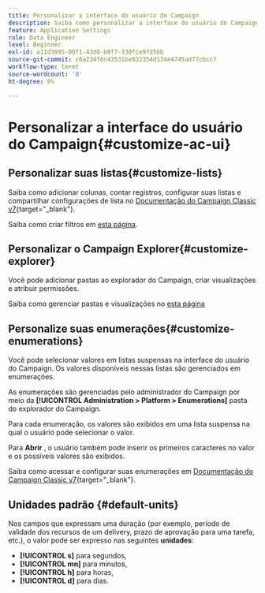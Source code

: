 ```yaml
---
title: Personalizar a interface do usuário do Campaign
description: Saiba como personalizar a interface do usuário do Campaign
feature: Application Settings
role: Data Engineer
level: Beginner
exl-id: a11d3895-00f1-43d0-b0f7-330fce9fd56b
source-git-commit: c6a234f6c43531be032354d134e4745ad77cbcc7
workflow-type: tm+mt
source-wordcount: '0'
ht-degree: 0%

---
```


# Personalizar a interface do usuário do Campaign{#customize-ac-ui}

## Personalizar suas listas{#customize-lists}

Saiba como adicionar colunas, contar registros, configurar suas listas e compartilhar configurações de lista no [Documentação do Campaign Classic v7](https://experienceleague.adobe.com/docs/campaign-classic/using/getting-started/starting-with-adobe-campaign/campaign-workspace/adobe-campaign-ui-lists.html?lang=en){target=&quot;_blank&quot;}.

Saiba como criar filtros em [esta página](../audiences/create-filters.md).

## Personalizar o Campaign Explorer{#customize-explorer}

Você pode adicionar pastas ao explorador do Campaign, criar visualizações e atribuir permissões.

Saiba como gerenciar pastas e visualizações no [esta página](../audiences/folders-and-views.md)


## Personalize suas enumerações{#customize-enumerations}

Você pode selecionar valores em listas suspensas na interface do usuário do Campaign. Os valores disponíveis nessas listas são gerenciados em enumerações.

As enumerações são gerenciadas pelo administrador do Campaign por meio da **[!UICONTROL Administration > Platform > Enumerations]** pasta do explorador do Campaign.

Para cada enumeração, os valores são exibidos em uma lista suspensa na qual o usuário pode selecionar o valor.

Para **Abrir** , o usuário também pode inserir os primeiros caracteres no valor e os possíveis valores são exibidos.

Saiba como acessar e configurar suas enumerações em [Documentação do Campaign Classic v7](https://experienceleague.adobe.com/docs/campaign-classic/using/getting-started/administration-basics/managing-enumerations.html){target=&quot;_blank&quot;}.


## Unidades padrão {#default-units}

Nos campos que expressam uma duração (por exemplo, período de validade dos recursos de um delivery, prazo de aprovação para uma tarefa, etc.), o valor pode ser expresso nas seguintes **unidades**:

* **[!UICONTROL s]** para segundos,
* **[!UICONTROL mn]** para minutos,
* **[!UICONTROL h]** para horas,
* **[!UICONTROL d]** para dias.
